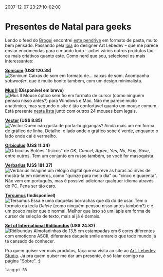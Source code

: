 2007-12-07 23:27:10-02:00
# Presentes de Natal para geeks

Lendo o feed do [Brogui](http://www.brogui.com/) encontrei [este pendrive](http://www.brogui.com/2007/12/07/pendrive-pra-la-de-criativo/) em formato de pasta, muito bem pensado. Passando pela [loja](http://store.artlebedev.com/) do designer Art Lebedev – que me parece enviar encomendas para o mundo todo – achei vários outros produtos tão ou mais criativos quanto este. Como nerd que sou, selecionei os mais interessantes:

**[Sonicum](http://store.artlebedev.com/computer_add-ons/sonicum/) (US$ 120.38)**  
![Sonicum](/img/sonicum.jpg)
Caixas de som em formato de... caixas de som. Acompanha _subwoofer_, que é muito bonito também, com um design minimalista.

**[Mus II](http://store.artlebedev.com/computer_add-ons/mus2/) (Disponível em breve)**  
![Mus II](/img/natalgeek.jpg)
Mouse óptico sem fio em formato de cursor (como ninguém pensou nisso antes?) para Windows e Mac. Não me parece muito anatômico, mas segundo o site é tão confortável quanto um mouse comum. Está presente [nesta lista](http://www.usingmac.com/2007/12/2/25-mouse-you-ve-never-seen-before) junto com outros 24 mouses bem legais.

**[Vector](http://store.artlebedev.com/office/vector/) (US$ 8.85)**  
![Vector](/img/vector.jpg)
Quem não gosta de porta-bugigangas? Ainda mais um em forma de gráfico de linha. Detalhe: o lado onde o gráfico sobe é verde, enquanto o lado onde cai é vermelho.

**[Orbiculus](http://store.artlebedev.com/office/orbiculus/) (US$ 11.34)**  
![Orbiculus](/img/orbiculus.jpg)
Botões "físicos" de _OK_, _Cancel_, _Agree_, _Yes_, _No_, _Play_, _Save_, entre outros. Tem um conjunto em russo também, se você for masoquista.

**[Verbarius](http://store.artlebedev.com/office/verbarius/) (US$ 181.37)**  
![Verbarius](/img/verbarius.jpg)
Imagine um relógio digital que escreve as horas ao invés de mostrá-la em números, como "quinze para meio dia" ou "cinco e quarenta". Não vem em português, mas é possível adicionar qualquer idioma através do PC. Pena ser tão caro.

**[Tersumus](http://store.artlebedev.com/office/tersumus/) (Indisponível)**  
![Tersumus](/img/tersumus.jpg)
Essa é uma daquelas borrachas que dá dó de usar. Tem o formato da tecla _Delete_ (como ninguém pensou nisso antes também?) e é um pouco maior que o normal. Melhor que isso só um lápis em forma de cursor de seleção de texto, mais aí já é demais.

**[Set of International Ridibundus](http://store.artlebedev.com/toys/ridibundus/) (US$ 24.82)**  
![Ridibundus](/img/ridibundus.jpg)
Almofadinhas de 13,5 cm estampadas em 6 cores diferentes com emoticons ASCII, diferentes daquele smile amarelo que todo mundo já tá cansado de conhecer.

Pra quem quiser ver mais produtos, faça uma visita ao site ao [Art. Lebedev Studio](http://www.artlebedev.com/). Já pra quem quiser me dar um presente, é só falar comigo na página "Sobre". :)

`lang:pt-BR`
